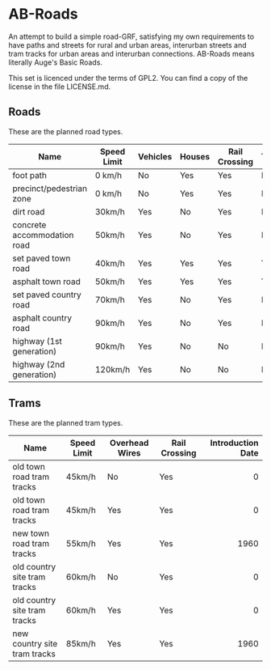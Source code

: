 # AB-Roads

An attempt to build a simple road-GRF, satisfying my own requirements to have paths and streets for rural and urban areas, interurban streets and tram tracks for urban areas and interurban connections. AB-Roads means literally Auge's Basic Roads.

This set is licenced under the terms of GPL2. You can find a copy of the license in the file LICENSE.md.

## Roads

These are the planned road types.

| Name                        | Speed Limit | Vehicles | Houses | Rail Crossing | Tram | Trolley | Introduction Date |
| --------------------------- | ----------- | -------- | ------ | ------------- | ---- | ------- | -----------------:|
| foot path                   | 0 km/h      | No       | Yes    | Yes           | No   | No      | 0                 |
| precinct/pedestrian zone    | 0 km/h      | No       | Yes    | Yes           | No   | No      | 1960              |
| dirt road                   | 30km/h      | Yes      | No     | Yes           | No   | No      | 0                 |
| concrete accommodation road | 50km/h      | Yes      | No     | Yes           | No   | No      | 1955              |
| set paved town road         | 40km/h      | Yes      | Yes    | Yes           | Yes  | Yes     | 0                 |
| asphalt town road           | 50km/h      | Yes      | Yes    | Yes           | Yes  | Yes     | 1960              |
| set paved country road      | 70km/h      | Yes      | No     | Yes           | No   | No      | 0                 |
| asphalt country road        | 90km/h      | Yes      | No     | Yes           | No   | No      | 1970              |
| highway (1st generation)    | 90km/h      | Yes      | No     | No            | No   | No      | 1930              |
| highway (2nd generation)    | 120km/h     | Yes      | No     | No            | No   | No      | 1975              |

## Trams

These are the planned tram types.

| Name                         | Speed Limit | Overhead Wires | Rail Crossing | Introduction Date |
| ---------------------------- | ----------- | -------------- | ------------- | -----------------:|
| old town road tram tracks    | 45km/h      | No             | Yes           | 0                 |
| old town road tram tracks    | 45km/h      | Yes            | Yes           | 0                 |
| new town road tram tracks    | 55km/h      | Yes            | Yes           | 1960              |
| old country site tram tracks | 60km/h      | No             | Yes           | 0                 |
| old country site tram tracks | 60km/h      | Yes            | Yes           | 0                 |
| new country site tram tracks | 85km/h      | Yes            | Yes           | 1960              |
